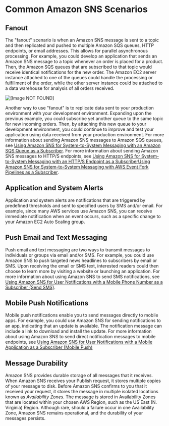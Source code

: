 # Common Amazon SNS Scenarios<a name="sns-common-scenarios"></a>

## Fanout<a name="SNSFanoutScenario"></a>

The "fanout" scenario is when an Amazon SNS message is sent to a topic and then replicated and pushed to multiple Amazon SQS queues, HTTP endpoints, or email addresses\. This allows for parallel asynchronous processing\. For example, you could develop an application that sends an Amazon SNS message to a topic whenever an order is placed for a product\. Then, the Amazon SQS queues that are subscribed to that topic would receive identical notifications for the new order\. The Amazon EC2 server instance attached to one of the queues could handle the processing or fulfillment of the order, while the other server instance could be attached to a data warehouse for analysis of all orders received\. 

![\[Image NOT FOUND\]](http://docs.aws.amazon.com/sns/latest/dg/images/sns-fanout.png)

Another way to use "fanout" is to replicate data sent to your production environment with your development environment\. Expanding upon the previous example, you could subscribe yet another queue to the same topic for new incoming orders\. Then, by attaching this new queue to your development environment, you could continue to improve and test your application using data received from your production environment\. For more information about sending Amazon SNS messages to Amazon SQS queues, see [Using Amazon SNS for System\-to\-System Messaging with an Amazon SQS Queue as a Subscriber](sns-sqs-as-subscriber.md)\. For more information about sending Amazon SNS messages to HTTP/S endpoints, see [Using Amazon SNS for System\-to\-System Messaging with an HTTP/S Endpoint as a SubscriberUsing Amazon SNS for System\-to\-System Messaging with AWS Event Fork Pipelines as a Subscriber](sns-http-https-endpoint-as-subscriber.md)\.

## Application and System Alerts<a name="SNSAlertsScenario"></a>

Application and system alerts are notifications that are triggered by predefined thresholds and sent to specified users by SMS and/or email\. For example, since many AWS services use Amazon SNS, you can receive immediate notification when an event occurs, such as a specific change to your Amazon EC2 Auto Scaling group\. 

## Push Email and Text Messaging<a name="SNSPushMessaging"></a>

Push email and text messaging are two ways to transmit messages to individuals or groups via email and/or SMS\. For example, you could use Amazon SNS to push targeted news headlines to subscribers by email or SMS\. Upon receiving the email or SMS text, interested readers could then choose to learn more by visiting a website or launching an application\. For more information about using Amazon SNS to send SMS notifications, see [Using Amazon SNS for User Notifications with a Mobile Phone Number as a Subscriber \(Send SMS\)](sns-mobile-phone-number-as-subscriber.md)\. 

## Mobile Push Notifications<a name="SNSMobilePushScenario"></a>

Mobile push notifications enable you to send messages directly to mobile apps\. For example, you could use Amazon SNS for sending notifications to an app, indicating that an update is available\. The notification message can include a link to download and install the update\. For more information about using Amazon SNS to send direct notification messages to mobile endpoints, see [Using Amazon SNS for User Notifications with a Mobile Application as a Subscriber \(Mobile Push\)](sns-mobile-application-as-subscriber.md) 

## Message Durability<a name="SNSMessageDurability"></a>

Amazon SNS provides durable storage of all messages that it receives\. When Amazon SNS receives your Publish request, it stores multiple copies of your message to disk\. Before Amazon SNS confirms to you that it received your request, it stores the message in multiple isolated locations known as *Availability Zones*\. The message is stored in Availability Zones that are located within your chosen AWS Region, such as the US East \(N\. Virginia\) Region\. Although rare, should a failure occur in one Availability Zone, Amazon SNS remains operational, and the durability of your messages persists\.